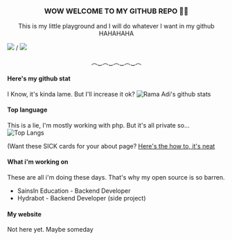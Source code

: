 <h3 align="center">WOW WELCOME TO MY GITHUB REPO 🤯🤯</h3>
<p align="center">This is my little playground and I will do whatever I want in my github HAHAHAHA</p>
<p align="center>
          <a href="https://twitter.com/its_ramaadi"><img src="https://img.shields.io/badge/Twitter-%40its__ramaadi-blue?style=for-the-badge&logo=twitter"></a>
          /
          <a href="https://instagram.com/its.ramaadi"><img src="https://img.shields.io/badge/Instagram-%40its.ramaadi-red?style=for-the-badge&logo=instagram"></a>
</p>
<p align="center">︵‿︵‿︵‿︵‿︵</p>

#### Here's my github stat
I Know, it's kinda lame. But I'll increase it ok?
![Rama Adi's github stats](https://github-readme-stats.vercel.app/api?username=rama-adi)


#### Top language
This is a lie, I'm mostly working with php. But it's all private so...
![Top Langs](https://github-readme-stats.vercel.app/api/top-langs/?username=rama-adi&layout=compact)


(Want these SICK cards for your about page? [Here's the how to, it's neat](https://github.com/anuraghazra/github-readme-stats)


#### What i'm working on
These are all i'm doing these days. That's why my open source is so barren.
* SainsIn Education - Backend Developer
* Hydrabot - Backend Developer (side project)

#### My website
Not here yet. Maybe someday
<!--
**rama-adi/rama-adi** is a ✨ _special_ ✨ repository because its `README.md` (this file) appears on your GitHub profile.

Here are some ideas to get you started:

- 🔭 I’m currently working on ...
- 🌱 I’m currently learning ...
- 👯 I’m looking to collaborate on ...
- 🤔 I’m looking for help with ...
- 💬 Ask me about ...
- 📫 How to reach me: ...
- 😄 Pronouns: ...
- ⚡ Fun fact: ...
-->
